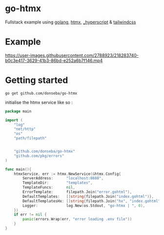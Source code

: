 # go-htmx
Fullstack example using [golang](https://go.dev), [htmx](https://htmx.org), [_hyperscript](https://hyperscript.org) & [tailwindcss](https://tailwindcss.com)

# Example
https://user-images.githubusercontent.com/2788923/218283740-b0c3e417-3629-41b3-86bd-e252a6b7f146.mp4

# Getting started
`go get github.com/donseba/go-htmx`

initialise the htmx service like so : 
```go
package main

import (
	"log"
	"net/http"
	"os"
	"path/filepath"


	"github.com/donseba/go-htmx"
	"github.com/pkg/errors"
)

func main(){
    htmxService, err := htmx.NewService(&htmx.Config{
		ServerAddress:      "localhost:8888",
		TemplateDir:        "templates",
		TemplateFuncs:      nil,
		ErrorTemplate:      filepath.Join("error.gohtml"),
		DefaultTemplates:   []string{filepath.Join("index.gohtml")},
		DefaultTemplatesHx: []string{filepath.Join("hx", "index.gohtml")},
		Logger:             log.New(os.Stdout, "go-htmx | ", 0),
	})
	if err != nil {
		panic(errors.Wrap(err, "error loading .env file"))
	}
}
```
